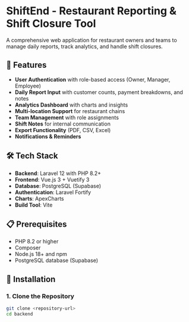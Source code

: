 # ShiftEnd - Restaurant Reporting & Shift Closure Tool

A comprehensive web application for restaurant owners and teams to manage daily reports, track analytics, and handle shift closures.

## 🚀 Features

- **User Authentication** with role-based access (Owner, Manager, Employee)
- **Daily Report Input** with customer counts, payment breakdowns, and notes
- **Analytics Dashboard** with charts and insights
- **Multi-location Support** for restaurant chains
- **Team Management** with role assignments
- **Shift Notes** for internal communication
- **Export Functionality** (PDF, CSV, Excel)
- **Notifications & Reminders**

## 🛠️ Tech Stack

- **Backend**: Laravel 12 with PHP 8.2+
- **Frontend**: Vue.js 3 + Vuetify 3
- **Database**: PostgreSQL (Supabase)
- **Authentication**: Laravel Fortify
- **Charts**: ApexCharts
- **Build Tool**: Vite

## 📋 Prerequisites

- PHP 8.2 or higher
- Composer
- Node.js 18+ and npm
- PostgreSQL database (Supabase)

## 🚀 Installation

### 1. Clone the Repository

```bash
git clone <repository-url>
cd backend
```